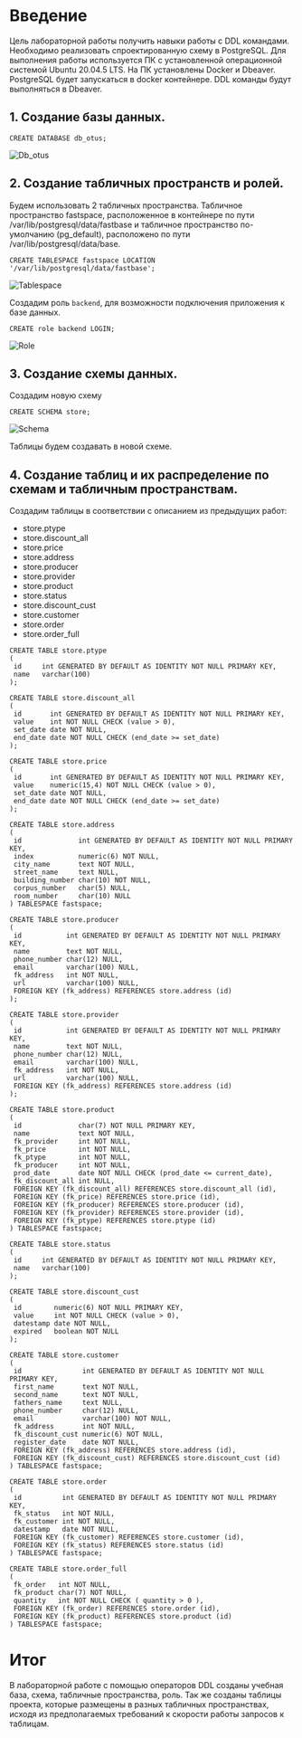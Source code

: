 # **Введение**

Цель лабораторной работы получить навыки работы с DDL командами. Необходимо реализовать спроектированную схему в PostgreSQL. Для выполнения работы используется ПК с установленной операционной системой Ubuntu 20.04.5 LTS. На ПК установлены Docker и Dbeaver. PostgreSQL будет запускаться в docker контейнере. DDL команды будут выполняться в Dbeaver.

## **1. Создание базы данных.**

```
CREATE DATABASE db_otus;
```

![Db_otus](image/newdb.png "Создание базы db_otus")

## **2. Создание табличных пространств и ролей.**

Будем использовать 2 табличных пространства. Табличное пространство fastspace, расположенное в контейнере по пути /var/lib/postgresql/data/fastbase и табличное пространство по-умолчанию (pg_default), расположено по пути /var/lib/postgresql/data/base.

```
CREATE TABLESPACE fastspace LOCATION '/var/lib/postgresql/data/fastbase';
```

![Tablespace](image/tablespace.png "Создание нового tablespace")

Создадим роль `backend`, для возможности подключения приложения к базе данных.

```
CREATE role backend LOGIN;
```

![Role](image/newrole.png "Создание новой роли")

## **3. Создание схемы данных.**

Создадим новую схему

```
CREATE SCHEMA store;
```

![Schema](image/newschema.png "Новая схема store")

Таблицы будем создавать в новой схеме.

## **4. Создание таблиц и их распределение по схемам и табличным пространствам.**

Создадим таблицы в соответствии с описанием из предыдущих работ:

* store.ptype
* store.discount_all
* store.price
* store.address
* store.producer
* store.provider
* store.product
* store.status
* store.discount_cust
* store.customer
* store.order
* store.order_full

```
CREATE TABLE store.ptype
(
 id     int GENERATED BY DEFAULT AS IDENTITY NOT NULL PRIMARY KEY,
 name   varchar(100)
);

CREATE TABLE store.discount_all
(
 id       int GENERATED BY DEFAULT AS IDENTITY NOT NULL PRIMARY KEY,
 value    int NOT NULL CHECK (value > 0),
 set_date date NOT NULL,
 end_date date NOT NULL CHECK (end_date >= set_date)
);

CREATE TABLE store.price
(
 id       int GENERATED BY DEFAULT AS IDENTITY NOT NULL PRIMARY KEY,
 value    numeric(15,4) NOT NULL CHECK (value > 0),
 set_date date NOT NULL,
 end_date date NOT NULL CHECK (end_date >= set_date)
);

CREATE TABLE store.address
(
 id              int GENERATED BY DEFAULT AS IDENTITY NOT NULL PRIMARY KEY,
 index           numeric(6) NOT NULL,
 city_name       text NOT NULL,
 street_name     text NULL,
 building_number char(10) NOT NULL,
 corpus_number   char(5) NULL,
 room_number     char(10) NULL
) TABLESPACE fastspace;

CREATE TABLE store.producer
(
 id           int GENERATED BY DEFAULT AS IDENTITY NOT NULL PRIMARY KEY,
 name         text NOT NULL,
 phone_number char(12) NULL,
 email        varchar(100) NULL,
 fk_address   int NOT NULL,
 url          varchar(100) NULL,
 FOREIGN KEY (fk_address) REFERENCES store.address (id)
);

CREATE TABLE store.provider
(
 id           int GENERATED BY DEFAULT AS IDENTITY NOT NULL PRIMARY KEY,
 name         text NOT NULL,
 phone_number char(12) NULL,
 email        varchar(100) NULL,
 fk_address   int NOT NULL,
 url          varchar(100) NULL,
 FOREIGN KEY (fk_address) REFERENCES store.address (id)
);

CREATE TABLE store.product
(
 id              char(7) NOT NULL PRIMARY KEY,
 name            text NOT NULL,
 fk_provider     int NOT NULL,
 fk_price        int NOT NULL,
 fk_ptype        int NOT NULL,
 fk_producer     int NOT NULL,
 prod_date       date NOT NULL CHECK (prod_date <= current_date),
 fk_discount_all int NULL,
 FOREIGN KEY (fk_discount_all) REFERENCES store.discount_all (id),
 FOREIGN KEY (fk_price) REFERENCES store.price (id),
 FOREIGN KEY (fk_producer) REFERENCES store.producer (id),
 FOREIGN KEY (fk_provider) REFERENCES store.provider (id),
 FOREIGN KEY (fk_ptype) REFERENCES store.ptype (id)
) TABLESPACE fastspace;

CREATE TABLE store.status
(
 id     int GENERATED BY DEFAULT AS IDENTITY NOT NULL PRIMARY KEY,
 name   varchar(100)
);

CREATE TABLE store.discount_cust
(
 id        numeric(6) NOT NULL PRIMARY KEY,
 value     int NOT NULL CHECK (value > 0),
 datestamp date NOT NULL,
 expired   boolean NOT NULL
);

CREATE TABLE store.customer
(
 id               int GENERATED BY DEFAULT AS IDENTITY NOT NULL PRIMARY KEY,
 first_name       text NOT NULL,
 second_name      text NOT NULL,
 fathers_name     text NULL,
 phone_number     char(12) NULL,
 email            varchar(100) NOT NULL,
 fk_address       int NOT NULL,
 fk_discount_cust numeric(6) NOT NULL,
 register_date    date NOT NULL,
 FOREIGN KEY (fk_address) REFERENCES store.address (id),
 FOREIGN KEY (fk_discount_cust) REFERENCES store.discount_cust (id)
) TABLESPACE fastspace;

CREATE TABLE store.order
(
 id          int GENERATED BY DEFAULT AS IDENTITY NOT NULL PRIMARY KEY,
 fk_status   int NOT NULL,
 fk_customer int NOT NULL,
 datestamp   date NOT NULL,
 FOREIGN KEY (fk_customer) REFERENCES store.customer (id),
 FOREIGN KEY (fk_status) REFERENCES store.status (id)
) TABLESPACE fastspace;

CREATE TABLE store.order_full
(
 fk_order   int NOT NULL,
 fk_product char(7) NOT NULL,
 quantity   int NOT NULL CHECK ( quantity > 0 ),
 FOREIGN KEY (fk_order) REFERENCES store.order (id),
 FOREIGN KEY (fk_product) REFERENCES store.product (id)
) TABLESPACE fastspace;
```

# **Итог**
В лабораторной работе с помощью операторов DDL созданы учебная база, схема, табличные пространства, роль. Так же созданы таблицы проекта, которые размещены в разных табличных пространствах, исходя из предполагаемых требований к скорости работы запросов к таблицам.